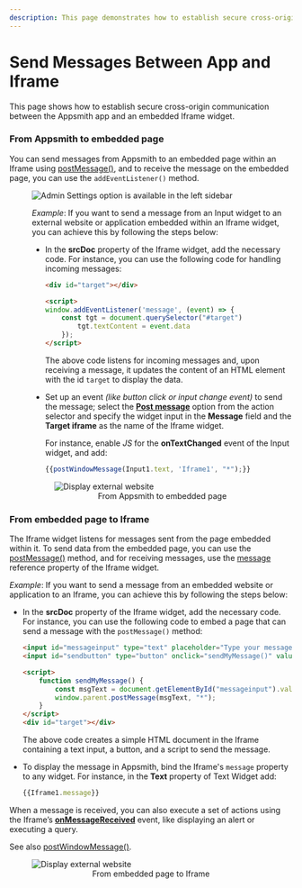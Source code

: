 ```yaml
---
description: This page demonstrates how to establish secure cross-origin communication between the Appsmith app and an embedded Iframe widget. 
---
```

# Send Messages Between App and Iframe

This page shows how to establish secure cross-origin communication between the Appsmith app and an embedded Iframe widget.

### From Appsmith to embedded page

You can send messages from Appsmith to an embedded page within an Iframe using [postMessage()](https://developer.mozilla.org/en-US/docs/Web/API/Window/postMessage), and to receive the message on the embedded page, you can use the `addEventListener()` method.

<figure>
  <img src="/img/postmessage_child_incoming.png" style= {{width:"500px", height:"auto"}} alt="Admin Settings option is available in the left sidebar"/>
  <figcaption align = "center"><i></i></figcaption>
</figure>

<dd>

*Example*: If you want to send a message from an Input widget to an external website or application embedded within an Iframe widget, you can achieve this by following the steps below:

* In the **srcDoc** property of the Iframe widget, add the necessary code. For instance, you can use the following code for handling incoming messages:

    ```html
    <div id="target"></div>

    <script>
    window.addEventListener('message', (event) => {
        const tgt = document.querySelector("#target")
            tgt.textContent = event.data
        });
    </script>
    ```

    The above code listens for incoming messages and, upon receiving a message, it updates the content of an HTML element with the id `target` to display the data.

* Set up an event *(like button click or input change event)* to send the message; select the [**Post message**](/reference/appsmith-framework/widget-actions/post-message) option from the action selector and specify the widget input in the **Message** field and the **Target iframe** as the name of the Iframe widget. 

    For instance, enable *JS* for the **onTextChanged** event of the Input widget, and add:

    ```js
    {{postWindowMessage(Input1.text, 'Iframe1', "*");}}
    ```


<figure>
  <img src="/img/fromapptoiframe-1.gif" style= {{width:"700px", height:"auto"}} alt="Display external website"/>
  <figcaption align = "center"><i></i>From Appsmith to embedded page</figcaption>
</figure>

</dd>

### From embedded page to Iframe

The Iframe widget listens for messages sent from the page embedded within it. To send data from the embedded page, you can use the [postMessage()](https://developer.mozilla.org/en-US/docs/Web/API/Window/postMessage) method, and for receiving messages, use the [message](/reference/widgets/iframe#message-string) reference property of the Iframe widget.

*Example*: If you want to send a message from an embedded website or application to an Iframe, you can achieve this by following the steps below:

* In the **srcDoc** property of the Iframe widget, add the necessary code. For instance, you can use the following code to embed a page that can send a message with the `postMessage()` method:

    ```html
    <input id="messageinput" type="text" placeholder="Type your message here..."></input>
    <input id="sendbutton" type="button" onclick="sendMyMessage()" value="SEND" />

    <script>
        function sendMyMessage() {
            const msgText = document.getElementById("messageinput").value;
            window.parent.postMessage(msgText, "*");
        }
    </script>
    <div id="target"></div>
    ```

    The above code creates a simple HTML document in the Iframe containing a text input, a button,  and a script to send the message.

* To display the message in Appsmith, bind the Iframe's `message` property to any widget. For instance, in the **Text** property of Text Widget add:

   ```js
   {{Iframe1.message}}
   ```

When a message is received, you can also execute a set of actions using the Iframe’s [**onMessageReceived**](/reference/widgets/iframe#onmessagereceived) event, like displaying an alert or executing a query.

See also [postWindowMessage()](/reference/appsmith-framework/widget-actions/post-message).

<figure>
  <img src="/img/iframe-2-.gif" style= {{width:"700px", height:"auto"}} alt="Display external website"/>
  <figcaption align = "center"><i></i>From embedded page to Iframe</figcaption>
</figure>

